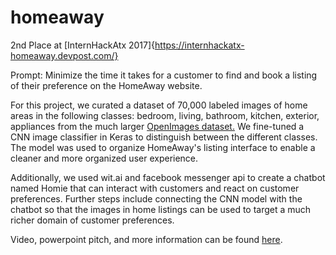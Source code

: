 # homeaway

2nd Place at [InternHackAtx 2017]{https://internhackatx-homeaway.devpost.com/}

Prompt: Minimize the time it takes for a customer to find and book a listing of their preference on the HomeAway website. 

For this project, we curated a dataset of 70,000 labeled images of home areas in the following classes: bedroom, living, bathroom, kitchen, exterior, appliances from the much larger [OpenImages dataset.](https://github.com/openimages/dataset) We fine-tuned a CNN image classifier in Keras to distinguish between the different classes. The model was used to organize HomeAway's listing interface to enable a cleaner and more organized user experience. 

Additionally, we used wit.ai and facebook messenger api to create a chatbot named Homie that can interact with customers and react on customer preferences. Further steps include connecting the CNN model with the chatbot so that the images in home listings can be used to target a much richer domain of customer preferences. 

Video, powerpoint pitch, and more information can be found [here](https://devpost.com/software/homie-ai). 

